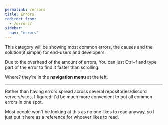```yaml
---
permalink: /errors
title: Errors
redirect_from:
  - /errors/
sidebar:
  nav: "errors"
---
```


This category will be showing most common errors, the causes and the solution(if simple) for end-users and developers.

Due to the overhead of the amount of errors, You can just Ctrl+f and type part of the error to find it faster than scrolling.

Where? they're in the **navigation menu** at the left.

---

Rather than having errors spread across several repositories/discord servers/sites, I figured it'd be much more convenient to put all common errors in one spot.

Most people won't be looking at this as no one likes to read anyway, so I just put it here as a reference for whoever likes to read.

